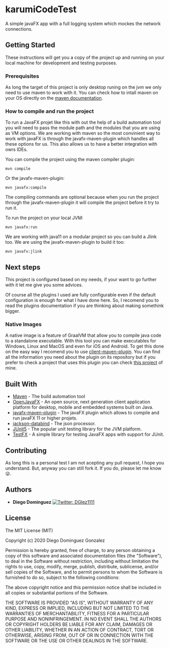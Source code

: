 # karumiCodeTest
A simple javaFX app with a full logging system which mockes the network connections.

## Getting Started

These instructions will get you a copy of the project up and running on your local machine for development and testing purposes.

### Prerequisites

As long the target of this project is only desktop runing on the jvm we only need to use maven to work with it. You can check how to intall maven on your OS directly on the [maven documentation](https://maven.apache.org/install.html).


### How to compile and run the project

To run a JavaFX projet like this with out the help of a build automation tool you will need to pass the module path and the modules that you are using as VM options. We are working with maven so the most convinient way to work with javaFX is through the javafx-maven-plugin which handles all these options for us. This also allows us to have a better integration with owrs IDEs.

You can compile the project using the maven compiler plugin:

```
mvn compile
```

Or the javafx-maven-plugin:


```
mvn javafx:compile
```

The compiling commands are optional because when you run the project through the javafx-maven-plugin it will compile the project before it try to run it.

To run the project on your local JVM:

```
mvn javafx:run
```

We are working with java11 on a modular project so you can build a Jlink too. We are using the javafx-maven-plugin to build it too:

```
mvn javafx:jlink
```

## Next steps
This project is configured based on my needs, if your want to go further with it let me give you some advices.

Of course all the plugins I used are fully configurable even if the default configuration is enough for what I have done here. So, I recomend you to read the plugins documentation if you are thinking about making somethink bigger.

### Native Images
A native image is a feature of GraalVM that allow you to compile java code to a standalone executable. With this tool you can make executables for Windows, Linux and MacOS and even for iOS and Android. To get this done on the easy way I recomend you to use [client-maven-plugin](https://github.com/gluonhq/client-maven-plugin). You can find all the information you need about the plugin on its repository but if you prefer to check a project that uses this plugin you can check [this project](https://github.com/seniorglez/calculatorFX) of mine.

## Built With

* [Maven](https://maven.apache.org/) - The build automation tool
* [OpenJavaFX](https://openjfx.io/) - An open source, next generation client application platform for desktop, mobile and embedded systems built on Java.
* [javafx-maven-plugin](https://github.com/openjfx/javafx-maven-plugin) - The javaFX plugin  which allows to compile and run javaFX 11 or higher projets.
* [jackson-databind](https://github.com/FasterXML/jackson-databind) - The json processor.
* [JUnit5](https://github.com/junit-team/junit5) - The popular unit testing library for the JVM platform.
* [TestFX](https://github.com/TestFX/TestFX) - A simple library for testing JavaFX apps with support for JUnit.

## Contributing

As long this is a personal test I am not acepting any pull request, I hope you understand. But, anyway you can still fork it. If you do, please let me know :stuck_out_tongue_winking_eye:.


## Authors

* **Diego Dominguez**   <a href="https://twitter.com/DGlez1111" target="_blank">
    <img alt="Twitter: DGlez1111" src="https://img.shields.io/twitter/follow/DGlez1111.svg?style=social" />
  </a>

## License

The MIT License (MIT)

Copyright (c) 2020 Diego Dominguez Gonzalez

Permission is hereby granted, free of charge, to any person obtaining a copy of this software and associated documentation files (the "Software"), to deal in the Software without restriction, including without limitation the rights to use, copy, modify, merge, publish, distribute, sublicense, and/or sell copies of the Software, and to permit persons to whom the Software is furnished to do so, subject to the following conditions:

The above copyright notice and this permission notice shall be included in all copies or substantial portions of the Software.

THE SOFTWARE IS PROVIDED "AS IS", WITHOUT WARRANTY OF ANY KIND, EXPRESS OR IMPLIED, INCLUDING BUT NOT LIMITED TO THE WARRANTIES OF MERCHANTABILITY, FITNESS FOR A PARTICULAR PURPOSE AND NONINFRINGEMENT. IN NO EVENT SHALL THE AUTHORS OR COPYRIGHT HOLDERS BE LIABLE FOR ANY CLAIM, DAMAGES OR OTHER LIABILITY, WHETHER IN AN ACTION OF CONTRACT, TORT OR OTHERWISE, ARISING FROM, OUT OF OR IN CONNECTION WITH THE SOFTWARE OR THE USE OR OTHER DEALINGS IN THE SOFTWARE.
